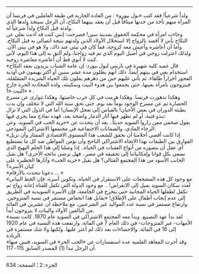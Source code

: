 ------------------------------------------------------------------------

ولداً شرعياً! فقد كتب «بول بيورو» : من العادة الجارية في طبقة العاملين في
فرنسا أن المرأة منهم تأخذ من خدنها ميثاقاً قبل أن يعقد بينهما النكاح، أن
الرجل سيتخذ ولدها الذي ولدته قبل النكاح ولداً شرعياً له.  
وجاءت امرأة في محكمة الحقوق بمدينة سين! فصرحت: إنني كنت قد آذنت بعلي عن
النكاح بأني لا أقصد بالزواج إلا استحلال الأولاد الذين ولدتهم نتيجة
اتصالي به قبل النكاح. وأما أن أعاشره وأعيش معه كزوجة، فما كان في نيتي
عند ذاك، ولا هو في نيتي الآن. ولذلك اعتزلت زوجي في أصيل اليوم الذي تم
فيه زواجنا، ولم ألتق به إلى هذا اليوم، لأني كنت لا أنوي قط أن أعاشره
معاشرة زوجية.  
«قال عميد كلية شهيرة في باريس لبول بيورد: إن عامة الشباب يريدون بعقد
النكاح استخدام بغي في بيتهم أيضاً. ذلك أنهم يظلون مدة عشر سنين أو أكثر
يهيمون في أودية الفجور أحراراً طلقاء. ثم يأتي عليهم حين من دهرهم يملون
تلك الحياة الشريدة المتقلقلة، فيتزوجون بامرأة بعينها، حتى يجمعوا بين
هدوء البيت وسكينته، ولذة المخادنة الحرة خارج البيت «1» » .  
وهكذا تدهورت فرنسا. وهكذا هزمت في كل حرب خاضتها، وهكذا تتوارى عن مسرح
الحضارة ثم عن مسرح الوجود يوماً بعد يوم. حتى تحق سنة الله التي لا تتخلف
وإن بدت بطيئة الدوران في بعض الأحيان! بالقياس إلى تعجل الإنسان! أما في
الدول التي لا تزال تبدو فتية، أو لم تظهر فيها آثار الدمار واضحة بعد،
فهذه نماذج مما يجري فيها:  
يقول صحفي ممن زاروا السويد حديثاً.. بعد أن يتحدث عن «حرية الحب في السويد،
وعن الرخاء المادي، والضمانات الاجتماعية في مجتمعها الاشتراكي النموذجي:  
«إذا كانت أقصى أحلامنا أن نحقق للشعب هذا المستوى الاقتصادي الممتاز وأن
نزيل الفوارق بين الطبقات بهذا الاتجاه الاشتراكي الناجح وأن نؤمن المواطن
ضد كل ما يستطيع أي عقل أن يتصوره من أنواع العقبات في الحياة.. إذا وصلنا
إلى هذا الحلم البهيج الذي نسعى بكل قوانا وإمكانياتنا إلى تحقيقه في مصر..
فهل نرضى نتائجه الأخرى؟ هل نقبل الجانب الأسود من هذا المجتمع المثالي؟ هل
نقبل «حرية الحب» وآثارها الخطيرة على كيان الأسرة؟  
«دعونا نتحدث بالأرقام ... »  
«مع وجود كل هذه المشجعات على الاستقرار في الحياة، وتكوين أسرة، فإن الخط
البياني لعدد سكان السويد يميل إلى الانقراض! .. مع وجود الدولة التي تكفل
للفتاة إعانة زواج ثم تكفل لطفلها الحياة المجانية حتى يتخرج في الجامعة،
فإن الأسرة السويدية في الطريق إلى عدم إنجاب أطفال على الإطلاق! «يقابل
هذا انخفاض مستمر في نسبة المتزوجين. وارتفاع مستمر في نسبة عدد المواليد
غير الشرعبين. مع ملاحظة أن عشرين في المائة من البالغين الأولاد والبنات
لا يتزوجون أبداً.  
«لقد بدأ عهد التصنيع. وبدأ معه المجتمع الاشتراكي في السويد عام 1870.
كانت نسبة الأمهات- غير المتزوجات- في ذلك العام 7 في المائة، وارتفعت هذه
النسبة في عام 1920 إلى 16 في المائة. والاحصاءات بعد ذلك لم أعثر عليها.
ولكنها ولا شك مستمرة في الزيادة.  
«وقد أجرت المعاهد العلمية عدة استفسارات عن «الحب الحر» في السويد، فتبين
منها أن الرجل تبدأ (1) المصدر السابق 115- 117.

------------------------------------------------------------------------

الجزء: 2 ¦ الصفحة: 634
